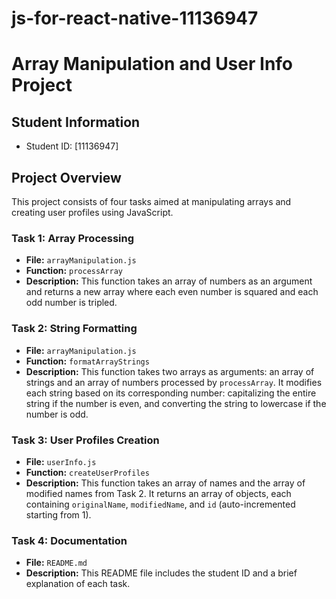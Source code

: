 # js-for-react-native-11136947

# Array Manipulation and User Info Project

## Student Information
- Student ID: [11136947]

## Project Overview

This project consists of four tasks aimed at manipulating arrays and creating user profiles using JavaScript.

### Task 1: Array Processing

- **File:** `arrayManipulation.js`
- **Function:** `processArray`
- **Description:** This function takes an array of numbers as an argument and returns a new array where each even number is squared and each odd number is tripled.

### Task 2: String Formatting

- **File:** `arrayManipulation.js`
- **Function:** `formatArrayStrings`
- **Description:** This function takes two arrays as arguments: an array of strings and an array of numbers processed by `processArray`. It modifies each string based on its corresponding number: capitalizing the entire string if the number is even, and converting the string to lowercase if the number is odd.

### Task 3: User Profiles Creation

- **File:** `userInfo.js`
- **Function:** `createUserProfiles`
- **Description:** This function takes an array of names and the array of modified names from Task 2. It returns an array of objects, each containing `originalName`, `modifiedName`, and `id` (auto-incremented starting from 1).

### Task 4: Documentation

- **File:** `README.md`
- **Description:** This README file includes the student ID and a brief explanation of each task.
